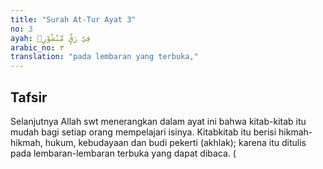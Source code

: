 ```yaml
---
title: "Surah At-Tur Ayat 3"
no: 3
ayah: فِيْ رَقٍّ مَّنْشُوْرٍۙ  
arabic_no: ٣
translation: "pada lembaran yang terbuka,"
---
```


## Tafsir

Selanjutnya Allah swt menerangkan dalam ayat ini bahwa kitab-kitab itu mudah bagi setiap orang mempelajari isinya. Kitabkitab itu berisi hikmah-hikmah, hukum, kebudayaan dan budi pekerti (akhlak); karena itu ditulis pada lembaran-lembaran terbuka yang dapat dibaca. (